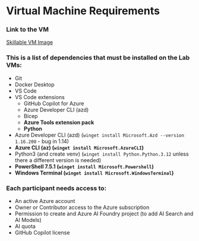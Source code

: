 
# Virtual Machine Requirements

### Link to the VM

[Skillable VM Image](https://labondemand.com/LabProfile/185838)

### This is a list of dependencies that must be installed on the Lab VMs:

- Git
- Docker Desktop
- VS Code
- VS Code extensions
    - GitHub Copilot for Azure
    - Azure Developer CLI (azd)
    - Bicep
    - **Azure Tools extension pack**
    - **Python**
- Azure Developer CLI (azd) (`winget install Microsoft.Azd --version 1.16.200` - bug in 1.14)
- **Azure CLI (az) (`winget install Microsoft.AzureCLI`)**
- Python3 (and create venv) (`winget install Python.Python.3.12` unless there a different version is needed)
- **PowerShell 7.5.1 (`winget install Microsoft.Powershell`)**
- **Windows Terminal (`winget install Microsoft.WindowsTerminal`)**

### Each participant needs access to:
- An active Azure account
- Owner or Contributor access to the Azure subscription
- Permission to create and Azure AI Foundry project (to add AI Search and AI Models)
- AI quota
- GitHub Copilot license